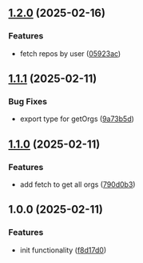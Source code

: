 ## [1.2.0](https://github.com/rodbe-io/github-api/compare/v1.1.1...v1.2.0) (2025-02-16)


### Features

* fetch repos by user ([05923ac](https://github.com/rodbe-io/github-api/commit/05923ac2a77bb97ecba856e5bdc9581eda556bfc))

## [1.1.1](https://github.com/rodbe-io/github-api/compare/v1.1.0...v1.1.1) (2025-02-11)


### Bug Fixes

* export type for getOrgs ([9a73b5d](https://github.com/rodbe-io/github-api/commit/9a73b5de9fa74ccbed60a91a44c64d3310c1a5db))

## [1.1.0](https://github.com/rodbe-io/github-api/compare/v1.0.0...v1.1.0) (2025-02-11)


### Features

* add fetch to get all orgs ([790d0b3](https://github.com/rodbe-io/github-api/commit/790d0b3561cb59f151de7472fc0d071dcb6bed93))

## 1.0.0 (2025-02-11)


### Features

* init functionality ([f8d17d0](https://github.com/rodbe-io/github-api/commit/f8d17d06aac31157e791db6a9838ba343b6af790))
